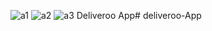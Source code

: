 ![a1](https://user-images.githubusercontent.com/47538623/183499851-a87d210c-efb5-4e72-b398-7aee896f7ad5.png)
![a2](https://user-images.githubusercontent.com/47538623/183500065-4248b46d-997a-457f-87e5-04a86e4adb25.png)
![a3](https://user-images.githubusercontent.com/47538623/183500169-3f189473-26e8-4284-86f1-fc47bbee478d.png)
Deliveroo App# deliveroo-App
